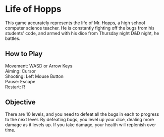 # Life of Hopps

This game accurately represents the life of Mr. Hopps, a high school computer science teacher. He is constantly fighting off the bugs from his students' code, and armed with his dice from Thursday night D&D night, he battles.

## How to Play

Movement: WASD or Arrow Keys  
Aiming: Cursor  
Shooting: Left Mouse Button  
Pause: Escape  
Restart: R  

## Objective

There are 10 levels, and you need to defeat all the bugs in each to progress to the next level. By defeating bugs, you level up your dice, dealing more damage as it levels up. If you take damage, your health will replenish over time.

